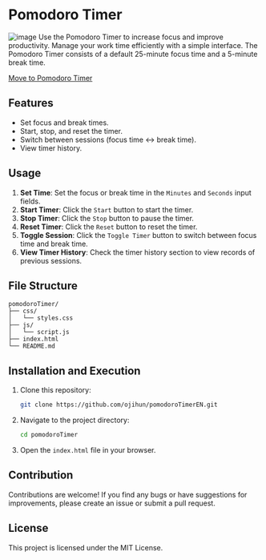 # Pomodoro Timer
![image](https://github.com/user-attachments/assets/32982c8e-ec73-487c-9802-f9473f165ae7)
Use the Pomodoro Timer to increase focus and improve productivity. Manage your work time efficiently with a simple interface.
The Pomodoro Timer consists of a default 25-minute focus time and a 5-minute break time.

[Move to Pomodoro Timer](https://saramjh.github.io/pomodorotimerEN/)

## Features

- Set focus and break times.
- Start, stop, and reset the timer.
- Switch between sessions (focus time ↔ break time).
- View timer history.

## Usage

1. **Set Time**: Set the focus or break time in the `Minutes` and `Seconds` input fields.
2. **Start Timer**: Click the `Start` button to start the timer.
3. **Stop Timer**: Click the `Stop` button to pause the timer.
4. **Reset Timer**: Click the `Reset` button to reset the timer.
5. **Toggle Session**: Click the `Toggle Timer` button to switch between focus time and break time.
6. **View Timer History**: Check the timer history section to view records of previous sessions.

## File Structure

```
pomodoroTimer/
├── css/
│   └── styles.css
├── js/
│   └── script.js
├── index.html
└── README.md
```

## Installation and Execution

1. Clone this repository:
   ```bash
   git clone https://github.com/ojihun/pomodoroTimerEN.git
   ```
2. Navigate to the project directory:
   ```bash
   cd pomodoroTimer
   ```
3. Open the `index.html` file in your browser.

## Contribution

Contributions are welcome! If you find any bugs or have suggestions for improvements, please create an issue or submit a pull request.

## License

This project is licensed under the MIT License.
